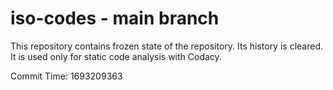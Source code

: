 # iso-codes - main branch

This repository contains frozen state of the repository.
Its history is cleared. It is used only for static code
analysis with Codacy.

Commit Time: 1693209363
